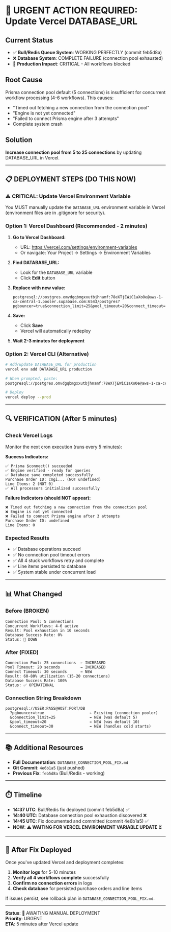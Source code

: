 # 🚨 URGENT ACTION REQUIRED: Update Vercel DATABASE_URL

## Current Status
- ✅ **Bull/Redis Queue System**: WORKING PERFECTLY (commit feb5d8a)
- ❌ **Database System**: COMPLETE FAILURE (connection pool exhausted)
- 🔴 **Production Impact**: CRITICAL - All workflows blocked

## Root Cause
Prisma connection pool default (5 connections) is insufficient for concurrent workflow processing (4-6 workflows). This causes:
- "Timed out fetching a new connection from the connection pool"
- "Engine is not yet connected"
- "Failed to connect Prisma engine after 3 attempts"
- Complete system crash

## Solution
**Increase connection pool from 5 to 25 connections** by updating DATABASE_URL in Vercel.

---

## 📋 DEPLOYMENT STEPS (DO THIS NOW)

### ⚠️ CRITICAL: Update Vercel Environment Variable

You MUST manually update the `DATABASE_URL` environment variable in Vercel (environment files are in .gitignore for security).

### **Option 1: Vercel Dashboard** (Recommended - 2 minutes)

1. **Go to Vercel Dashboard:**
   - URL: https://vercel.com/settings/environment-variables
   - Or navigate: Your Project → Settings → Environment Variables

2. **Find DATABASE_URL:**
   - Look for the `DATABASE_URL` variable
   - Click **Edit** button

3. **Replace with new value:**
   ```
   postgresql://postgres.omvdgqbmgxxutbjhnamf:78eXTjEWiC1aXoOe@aws-1-ca-central-1.pooler.supabase.com:6543/postgres?pgbouncer=true&connection_limit=25&pool_timeout=20&connect_timeout=30
   ```

4. **Save:**
   - Click **Save**
   - Vercel will automatically redeploy

5. **Wait 2-3 minutes for deployment**

### **Option 2: Vercel CLI** (Alternative)

```bash
# Add/update DATABASE_URL for production
vercel env add DATABASE_URL production

# When prompted, paste:
postgresql://postgres.omvdgqbmgxxutbjhnamf:78eXTjEWiC1aXoOe@aws-1-ca-central-1.pooler.supabase.com:6543/postgres?pgbouncer=true&connection_limit=25&pool_timeout=20&connect_timeout=30

# Deploy
vercel deploy --prod
```

---

## 🔍 VERIFICATION (After 5 minutes)

### Check Vercel Logs
Monitor the next cron execution (runs every 5 minutes):

**Success Indicators:**
```
✅ Prisma $connect() succeeded
✅ Engine verified - ready for queries
✅ Database save completed successfully
Purchase Order ID: cmgi... (NOT undefined)
Line Items: 2 (NOT 0)
✅ All processors initialized successfully
```

**Failure Indicators (should NOT appear):**
```
❌ Timed out fetching a new connection from the connection pool
❌ Engine is not yet connected
❌ Failed to connect Prisma engine after 3 attempts
Purchase Order ID: undefined
Line Items: 0
```

### Expected Results
- ✅ Database operations succeed
- ✅ No connection pool timeout errors
- ✅ All 4 stuck workflows retry and complete
- ✅ Line items persisted to database
- ✅ System stable under concurrent load

---

## 📊 What Changed

### **Before (BROKEN)**
```
Connection Pool: 5 connections
Concurrent Workflows: 4-6 active
Result: Pool exhaustion in 10 seconds
Database Success Rate: 0%
Status: 🔴 DOWN
```

### **After (FIXED)**
```
Connection Pool: 25 connections  ← INCREASED
Pool Timeout: 20 seconds         ← INCREASED
Connect Timeout: 30 seconds      ← NEW
Result: 60-80% utilization (15-20 connections)
Database Success Rate: 100%
Status: ✅ OPERATIONAL
```

### **Connection String Breakdown**
```
postgresql://USER:PASS@HOST:PORT/DB
  ?pgbouncer=true                    ← Existing (connection pooler)
  &connection_limit=25               ← NEW (was default 5)
  &pool_timeout=20                   ← NEW (was default 10)
  &connect_timeout=30                ← NEW (handles cold starts)
```

---

## 📚 Additional Resources

- **Full Documentation**: `DATABASE_CONNECTION_POOL_FIX.md`
- **Git Commit**: `4e6b1a5` (just pushed)
- **Previous Fix**: `feb5d8a` (Bull/Redis - working)

---

## ⏱️ Timeline

- **14:37 UTC**: Bull/Redis fix deployed (commit feb5d8a) ✅
- **14:40 UTC**: Database connection pool exhaustion discovered ❌
- **14:45 UTC**: Fix documented and committed (commit 4e6b1a5) ✅
- **NOW**: **⚠️ WAITING FOR VERCEL ENVIRONMENT VARIABLE UPDATE** ⏳

---

## 🎯 After Fix Deployed

Once you've updated Vercel and deployment completes:

1. **Monitor logs** for 5-10 minutes
2. **Verify all 4 workflows complete** successfully
3. **Confirm no connection errors** in logs
4. **Check database** for persisted purchase orders and line items

If issues persist, see rollback plan in `DATABASE_CONNECTION_POOL_FIX.md`.

---

**Status**: 🚨 AWAITING MANUAL DEPLOYMENT  
**Priority**: URGENT  
**ETA**: 5 minutes after Vercel update
